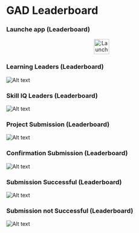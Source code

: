 # GAD Leaderboard

### Launche app (Leaderboard)
<p align="center">
  <img src="/screenshot/laucher.png" width="40" heigth="100" alt="Launcher of the application">
</p>

### Learning Leaders (Leaderboard)
![Alt text](/screenshot/learning_leader.png?v=40&s=200  "Learning")

### Skill IQ Leaders (Leaderboard)
![Alt text](/screenshot/skill_iq_leader.png?v=40&s=200  "Skill IQ")

### Project Submission  (Leaderboard)
![Alt text](/screenshot/submit_frame.png?v=40&s=200  "Submission")

### Confirmation Submission (Leaderboard)
![Alt text](/screenshot/confirm_submit.png?v=40&s=200  "Confirmation dialog")

### Submission Successful  (Leaderboard)
![Alt text](/screenshot/successfuly_submit.png?v=40&s=200  "Submission successful")

### Submission not Successful  (Leaderboard)
![Alt text](/screenshot/error_submit.png?v=40&s=200  "Error Submission")
